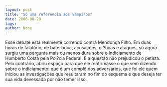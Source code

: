 ```yaml
---
layout: post
title: "Só uma referência aos vampiros"
date: 2006-08-28
tags: 
author: None
---
```

Esse debate está realmente correndo contra Mendonça Filho.
Em duas horas de falatório, de bate-boca, acusações, cr?ticas e ataques, só agora surgiu uma pergunta mais ou menos dura sobre o indiciamento de Humberto Costa pela Pol?cia Federal.
E a questão não prejudicou o petista. 
Pelo contrário, abriu espaço para que ele reafirmasse o que vem dizendo sobre o indiciamento: que é um complô dos adversários, que foi ele quem iniciou as investigações que resultaram no fim do esquema e que deseja ter sua vida devessada por não temer isso. 
